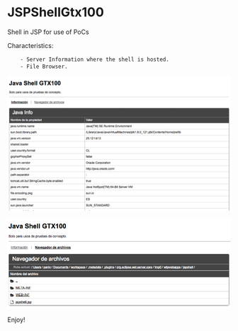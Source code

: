 # JSPShellGtx100

Shell in JSP for use of PoCs

Characteristics:

        - Server Information where the shell is hosted.
        - File Browser.

![Screenshot](1.png)
	
![Screenshot](2.png)


Enjoy!